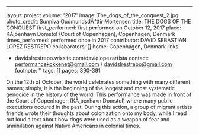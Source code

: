 ---
layout: project
volume: '2017'
image: The_dogs_of_the_conquest_2.jpg
photo_credit: Sunniva GudmundsdÃ³ttir Mortensen
title: THE DOGS OF THE CONQUEST
first_performed: first performed on October 12, 2017
place: KÃ¸benhavn Domstol (Court of Copenhagen), Copenhagen, Denmark
times_performed: performed once in 2017
contributor: DAVID SEBASTIAN LOPEZ RESTREPO
collaborators: []
home: Copenhagen, Denmark
links:
- davidslrestrepo.wixsite.com/davidlopezartista
contact: performancekokkenet@gmail.com / davidslrestrepo@gmail.com
footnote: ''
tags: []
pages: 390-391



On the 12th of October, the world celebrates something with many different names; simply, it is the beginning of the longest and most systematic genocide in the history of the world. This performance was made in front of the Court of Copenhagen (KÃ¸benhavn Domstol) where many public executions occured in the past. During this action, a group of migrant artists friends wrote their thoughts about colonization onto my body, while I read out loud a text about how dogs were used as a weapon of fear and annihilation against Native Americans in colonial times.
